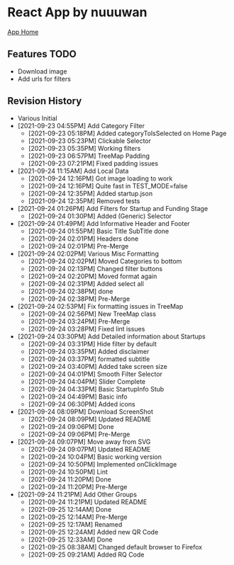 # React App by nuuuwan

[App Home](https://nuuuwan.github.io/startup-scape-sl)

## Features TODO

* Download image
* Add urls for filters


## Revision History

* Various Initial
* [2021-09-23 04:55PM] Add Category Filter
  *  [2021-09-23 05:18PM] Added categoryToIsSelected on Home Page
  *  [2021-09-23 05:23PM] Clickable Selector
  *  [2021-09-23 05:35PM] Working filters
  *  [2021-09-23 06:57PM] TreeMap Padding
  *  [2021-09-23 07:21PM] Fixed padding issues
* [2021-09-24 11:15AM] Add Local Data
  *  [2021-09-24 12:16PM] Got image loading to work
  *  [2021-09-24 12:16PM] Quite fast in TEST_MODE=false
  *  [2021-09-24 12:35PM] Added startup.json
  *  [2021-09-24 12:35PM] Removed tests
* [2021-09-24 01:26PM] Add Filters for Startup and Funding Stage
  *  [2021-09-24 01:30PM] Added (Generic) Selector
* [2021-09-24 01:49PM] Add Informative Header and Footer
  *  [2021-09-24 01:55PM] Basic Title SubTitle done
  *  [2021-09-24 02:01PM] Headers done
  *  [2021-09-24 02:01PM] Pre-Merge
* [2021-09-24 02:02PM] Various Misc Formatting
  *  [2021-09-24 02:02PM] Moved Categories to bottom
  *  [2021-09-24 02:13PM] Changed filter buttons
  *  [2021-09-24 02:20PM] Moved format again
  *  [2021-09-24 02:31PM] Added select all
  *  [2021-09-24 02:38PM] done
  *  [2021-09-24 02:38PM] Pre-Merge
* [2021-09-24 02:53PM] Fix formatting issues in TreeMap
  *  [2021-09-24 02:56PM] New TreeMap class
  *  [2021-09-24 03:24PM] Pre-Merge
  *  [2021-09-24 03:28PM] Fixed lint issues
* [2021-09-24 03:30PM] Add Detailed information about Startups
  *  [2021-09-24 03:31PM] Hide filter by default
  *  [2021-09-24 03:35PM] Added disclaimer
  *  [2021-09-24 03:37PM] formatted subtitle
  *  [2021-09-24 03:40PM] Added take screen size
  *  [2021-09-24 04:01PM] Smooth Filter Selector
  *  [2021-09-24 04:04PM] Slider Complete
  *  [2021-09-24 04:33PM] Basic StartupInfo Stub
  *  [2021-09-24 04:49PM] Basic info
  *  [2021-09-24 06:30PM] Added icons
* [2021-09-24 08:09PM] Download ScreenShot
  *  [2021-09-24 08:09PM] Updated README
  *  [2021-09-24 09:06PM] Done
  *  [2021-09-24 09:06PM] Pre-Merge
* [2021-09-24 09:07PM] Move away from SVG
  *  [2021-09-24 09:07PM] Updated README
  *  [2021-09-24 10:04PM] Basic working version
  *  [2021-09-24 10:50PM] Implemented onClickImage
  *  [2021-09-24 10:50PM] Lint
  *  [2021-09-24 11:20PM] Done
  *  [2021-09-24 11:20PM] Pre-Merge
* [2021-09-24 11:21PM] Add Other Groups
  *  [2021-09-24 11:21PM] Updated README
  *  [2021-09-25 12:14AM] Done
  *  [2021-09-25 12:14AM] Pre-Merge
  *  [2021-09-25 12:17AM] Renamed
  *  [2021-09-25 12:24AM] Added new QR Code
  *  [2021-09-25 12:33AM] Done
  *  [2021-09-25 08:38AM] Changed default browser to Firefox
  *  [2021-09-25 09:21AM] Added RQ Code
